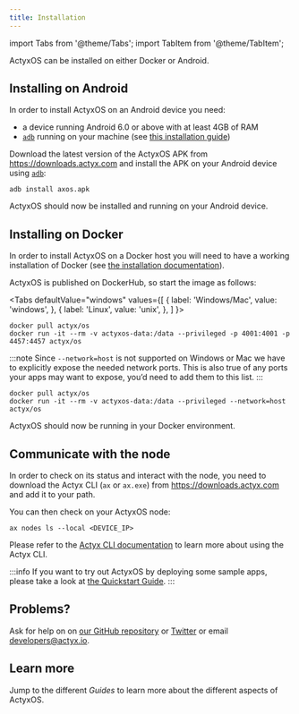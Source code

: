 ```yaml
---
title: Installation
---
```


import Tabs from '@theme/Tabs';
import TabItem from '@theme/TabItem';

ActyxOS can be installed on either Docker or Android.

## Installing on Android

In order to install ActyxOS on an Android device you need:

- a device running Android 6.0 or above with at least 4GB of RAM
- [`adb`](https://developer.android.com/studio/command-line/adb) running on your machine (see [this installation guide](https://www.xda-developers.com/install-adb-windows-macos-linux/))

Download the latest version of the ActyxOS APK from https://downloads.actyx.com and install the APK on your Android device using [`adb`](https://developer.android.com/studio/command-line/adb):

```
adb install axos.apk
```

ActyxOS should now be installed and running on your Android device.

## Installing on Docker

In order to install ActyxOS on a Docker host you will need to have a working installation of Docker (see [the installation documentation](https://docs.docker.com/install/)).

ActyxOS is published on DockerHub, so start the image as follows:

<Tabs
  defaultValue="windows"
  values={[
    { label: 'Windows/Mac', value: 'windows', },
    { label: 'Linux', value: 'unix', },
  ]
}>
<TabItem value="windows">

```
docker pull actyx/os
docker run -it --rm -v actyxos-data:/data --privileged -p 4001:4001 -p 4457:4457 actyx/os
```

:::note
Since `--network=host` is not supported on Windows or Mac we have to explicitly expose the needed network ports.
This is also true of any ports your apps may want to expose, you’d need to add them to this list.
:::

</TabItem>
<TabItem value="unix">

```
docker pull actyx/os
docker run -it --rm -v actyxos-data:/data --privileged --network=host actyx/os
```

</TabItem>
</Tabs>

ActyxOS should now be running in your Docker environment.


## Communicate with the node

In order to check on its status and interact with the node, you need to download the Actyx CLI (`ax` or `ax.exe`) from https://downloads.actyx.com and add it to your path.

You can then check on your ActyxOS node:

```
ax nodes ls --local <DEVICE_IP>
```

Please refer to the [Actyx CLI documentation](/docs/cli) to learn more about using the Actyx CLI.

:::info
If you want to try out ActyxOS by deploying some sample apps, please take a look at [the Quickstart Guide](../../quickstart.md#run-the-app-in-dev-mode).
:::

## Problems?

Ask for help on on [our GitHub repository](https://github.com/actyx/quickstart) or [Twitter](https://twitter.com/actyx) or email developers@actyx.io.

## Learn more

Jump to the different _Guides_ to learn more about the different aspects of ActyxOS.


